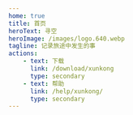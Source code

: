 ```yaml
---
home: true
title: 首页
heroText: 寻空
heroImage: /images/logo.640.webp
tagline: 记录旅途中发生的事
actions:
    - text: 下载
      link: /download/xunkong
      type: secondary
    - text: 帮助
      link: /help/xunkong/
      type: secondary
---
```

